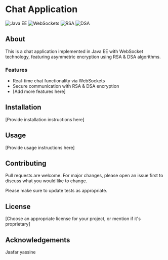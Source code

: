 # Chat Application

![Java EE](https://img.shields.io/badge/Java%20EE-8-orange)
![WebSockets](https://img.shields.io/badge/WebSockets-1.1-blue)
![RSA](https://img.shields.io/badge/RSA-Encryption-green)
![DSA](https://img.shields.io/badge/DSA-Encryption-green)

## About
This is a chat application implemented in Java EE with WebSocket technology, featuring asymmetric encryption using RSA & DSA algorithms.

### Features
- Real-time chat functionality via WebSockets
- Secure communication with RSA & DSA encryption
- [Add more features here]

## Installation
[Provide installation instructions here]

## Usage
[Provide usage instructions here]

## Contributing
Pull requests are welcome. For major changes, please open an issue first to discuss what you would like to change.

Please make sure to update tests as appropriate.

## License
[Choose an appropriate license for your project, or mention if it's proprietary]

## Acknowledgements
Jaafar yassine 


